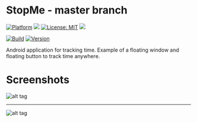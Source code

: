 # StopMe - master branch

[![Platform](https://img.shields.io/badge/platform-Android-blue.svg)](https://www.android.com)
<a target="_blank" href="https://android-arsenal.com/api?level=23" title="API23+"><img src="https://img.shields.io/badge/API-23+-blue.svg" /></a>
[![License: MIT](https://img.shields.io/badge/License-MIT-blue.svg)](https://opensource.org/licenses/MIT)
<a target="_blank" href="https://www.paypal.me/GuepardoApps" title="Donate using PayPal"><img src="https://img.shields.io/badge/paypal-donate-blue.svg" /></a>

[![Build](https://img.shields.io/badge/build-success-green.svg)](https://github.com/GuepardoApps/StopMe/tree/master/releases/1-2-1-180828.apk)
[![Version](https://img.shields.io/badge/version-v1.2.1.180828-blue.svg)](https://github.com/GuepardoApps/StopMe/master/)

Android application for tracking time.
Example of a floating window and floating button to track time anywhere.

# Screenshots

![alt tag](https://github.com/GuepardoApps/StopMe/blob/master/screenshots/header_001.png)
___________________________________

![alt tag](https://github.com/GuepardoApps/StopMe/blob/master/screenshots/header_002.png)